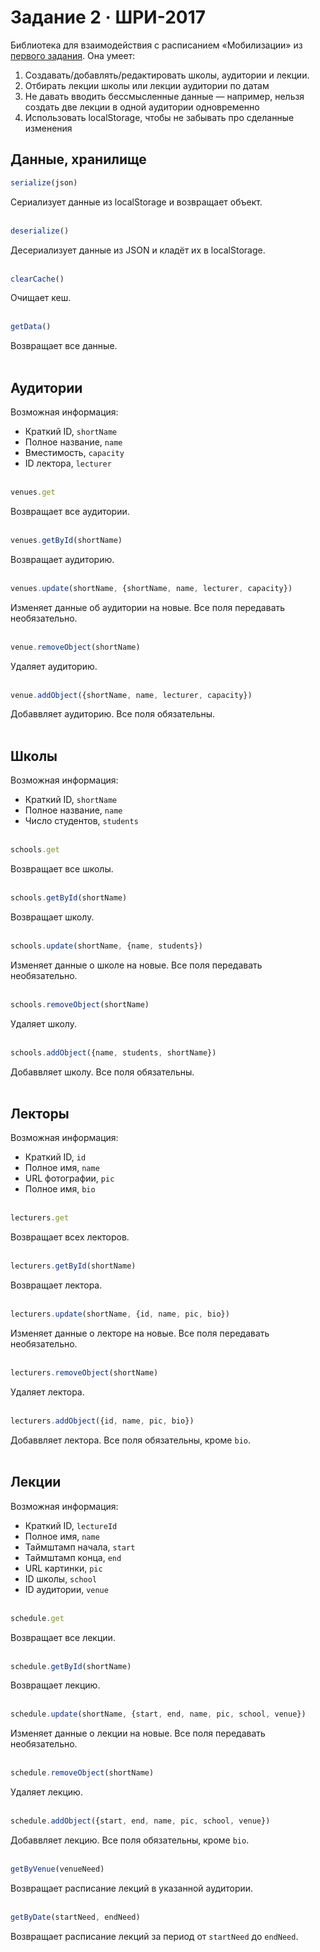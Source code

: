 # Задание 2  ·  ШРИ-2017
Библиотека для взаимодействия с расписанием «Мобилизации» из [первого задания](http://github.com/vanya-klimenko/shri-task-1). Она умеет:
1. Создавать/добавлять/редактировать школы, аудитории и лекции.
2. Отбирать лекции школы или лекции аудитории по датам
3. Не давать вводить бессмысленные данные — например, нельзя создать две лекции в одной аудитории одновременно
4. Использовать localStorage, чтобы не забывать про сделанные изменения



## Данные, хранилище


```javascript
serialize(json)
```
Сериализует данные из localStorage и возвращает объект.
<br><br>
```javascript
deserialize()
```
Десериализует данные из JSON и кладёт их в localStorage.
<br><br>
```javascript
clearCache()
```
Очищает кеш.
<br><br>
```javascript
getData()
```
Возвращает все данные.
<br><br>



## Аудитории
Возможная информация:
- Краткий ID, `shortName`
- Полное название, `name`
- Вместимость, `capacity`
- ID лектора, `lecturer`
<br><br>
```javascript
venues.get
```
Возвращает все аудитории.
<br><br>
```javascript
venues.getById(shortName)
```
Возвращает аудиторию.
<br><br>
```javascript
venues.update(shortName, {shortName, name, lecturer, capacity})
```
Изменяет данные об аудитории на новые. Все поля передавать необязательно.
<br><br>

```javascript
venue.removeObject(shortName)
```
Удаляет аудиторию.
<br><br>
```javascript
venue.addObject({shortName, name, lecturer, capacity})
```
Добаввляет аудиторию. Все поля обязательны.
<br><br>



## Школы
Возможная информация:
- Краткий ID, `shortName`
- Полное название, `name`
- Число студентов, `students`
<br><br>
```javascript
schools.get
```
Возвращает все школы.
<br><br>
```javascript
schools.getById(shortName)
```
Возвращает школу.
<br><br>
```javascript
schools.update(shortName, {name, students})
```
Изменяет данные о школе на новые. Все поля передавать необязательно.
<br><br>
```javascript
schools.removeObject(shortName)
```
Удаляет школу.
<br><br>
```javascript
schools.addObject({name, students, shortName})
```
Добаввляет школу. Все поля обязательны.
<br><br>



## Лекторы 
Возможная информация:
- Краткий ID, `id`
- Полное имя, `name`
- URL фотографии, `pic`
- Полное имя, `bio`
<br><br>
```javascript
lecturers.get
```
Возвращает всех лекторов.
<br><br>
```javascript
lecturers.getById(shortName)
```
Возвращает лектора.
<br><br>
```javascript
lecturers.update(shortName, {id, name, pic, bio})
```
Изменяет данные о лекторе на новые. Все поля передавать необязательно.
<br><br>
```javascript
lecturers.removeObject(shortName)
```
Удаляет лектора.
<br><br>
```javascript
lecturers.addObject({id, name, pic, bio})
```
Добаввляет лектора. Все поля обязательны, кроме `bio`.
<br><br>


## Лекции
Возможная информация:
- Краткий ID, `lectureId`
- Полное имя, `name`
- Таймштамп начала, `start`
- Таймштамп конца, `end`
- URL картинки, `pic`
- ID школы, `school`
- ID аудитории, `venue`
<br><br>
```javascript
schedule.get
```
Возвращает все лекции.
<br><br>
```javascript
schedule.getById(shortName)
```
Возвращает лекцию.
<br><br>
```javascript
schedule.update(shortName, {start, end, name, pic, school, venue})
```
Изменяет данные о лекции на новые. Все поля передавать необязательно.
<br><br>
```javascript
schedule.removeObject(shortName)
```
Удаляет лекцию.
<br><br>
```javascript
schedule.addObject({start, end, name, pic, school, venue})
```
Добаввляет лекцию. Все поля обязательны, кроме `bio`.
<br><br>
```javascript
getByVenue(venueNeed)
```
Возвращает расписание лекций в указанной аудитории.
<br><br>
```javascript
getByDate(startNeed, endNeed)
```
Возвращает расписание лекций за период от `startNeed` до `endNeed`.
